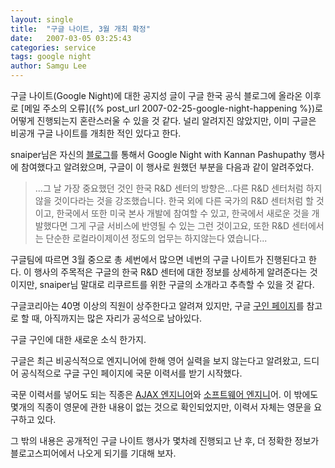 ```yaml
---
layout: single
title:  "구글 나이트, 3월 개최 확정"
date:   2007-03-05 03:25:43
categories: service
tags: google night
author: Samgu Lee
---
```

구글 나이트(Google Night)에 대한 공지성 글이 구글 한국 공식 블로그에 올라온 이후로 [메일 주소의 오류]({% post_url 2007-02-25-google-night-happening %})로 어떻게 진행되는지 혼란스러울 수 있을 것 같다. 널리 알려지진 않았지만, 이미 구글은 비공개 구글 나이트를 개최한 적인 있다고 한다.

snaiper님은 자신의 [블로그](http://snaiper.tistory.com/212)를 통해서 Google Night with Kannan Pashupathy 행사에 참여했다고 알려왔으며, 구글이 이 행사로 원했던 부분을 다음과 같이 알려주었다.

> ...그 날 가장 중요했던 것인 한국 R&D 센터의 방향은...다른 R&D 센터처럼 하지 않을 것이다라는 것을 강조했습니다. 한국 외에 다른 국가의 R&D 센터처럼 할 것이고, 한국에서 또한 미국 본사 개발에 참여할 수 있고, 한국에서 새로운 것을 개발했다면 그게 구글 서비스에 반영될 수 있는 그런 것이고요, 또한 R&D 센터에서는 단순한 로컬라이제이션 정도의 업무는 하지않는다 였습니다...

구글팀에 따르면 3월 중으로 총 세번에서 많으면 네번의 구글 나이트가 진행된다고 한다. 이 행사의 주목적은 구글의 한국 R&D 센터에 대한 정보를 상세하게 알려준다는 것이지만, snaiper님 말대로 리쿠르트를 위한 구글의 소개라고 추측할 수 있을 것 같다.

구글코리아는 40명 이상의 직원이 상주한다고 알려져 있지만, 구글 [구인 페이지](http://www.google.co.kr/support/jobs/bin/static.py?page=intl.html&jobslc=korea)를 참고로 할 때, 아직까지는 많은 자리가 공석으로 남아있다.

구글 구인에 대한 새로운 소식 한가지.

구글은 최근 비공식적으로 엔지니어에 한해 영어 실력을 보지 않는다고 알려왔고, 드디어 공식적으로 구글 구인 페이지에 국문 이력서를 받기 시작했다.

국문 이력서를 넣어도 되는 직종은 [AJAX 엔지니어](http://www.google.co.kr/support/jobs/bin/answer.py?answer=61722)와 [소프트웨어 엔지니](http://www.google.co.kr/support/jobs/bin/answer.py?answer=56028)어. 이 밖에도 몇개의 직종이 영문에 관한 내용이 없는 것으로 확인되었지만, 이력서 자체는 영문을 요구하고 있다.

그 밖의 내용은 공개적인 구글 나이트 행사가 몇차례 진행되고 난 후, 더 정확한 정보가 블로고스피어에서 나오게 되기를 기대해 보자.
